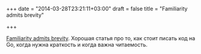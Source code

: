 +++
date = "2014-03-28T23:21:11+03:00"
draft = false
title = "Familiarity admits brevity"

+++

<p><a href="https://michaelwhatcott.com/familiarity-admits-brevity/">Familiarity admits brevity</a>. Хорошая статья про то, как стоит писать код на Go, когда нужна краткость и когда важна читаемость.</p>

